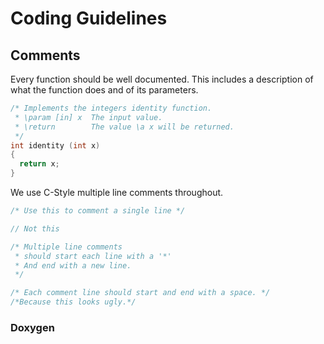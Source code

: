 # Coding Guidelines

## Comments

Every function should be well documented.
This includes a description of what the function does
and of its parameters.
```C++
/* Implements the integers identity function.
 * \param [in] x  The input value.
 * \return        The value \a x will be returned.
 */
int identity (int x) 
{
  return x;
}
```

We use C-Style multiple line comments throughout.

```C++
/* Use this to comment a single line */

// Not this

/* Multiple line comments
 * should start each line with a '*'
 * And end with a new line.
 */

/* Each comment line should start and end with a space. */
/*Because this looks ugly.*/
```

### Doxygen

